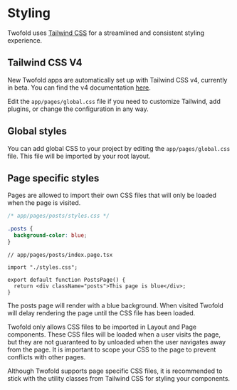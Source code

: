 # Styling

Twofold uses [Tailwind CSS](https://tailwindcss.com/) for a streamlined and consistent styling experience.

## Tailwind CSS V4

New Twofold apps are automatically set up with Tailwind CSS v4, currently in beta. You can find the v4 documentation [here](https://tailwindcss.com/docs/v4-beta).

Edit the `app/pages/global.css` file if you need to customize Tailwind, add plugins, or change the configuration in any way.

## Global styles

You can add global CSS to your project by editing the `app/pages/global.css` file. This file will be imported by your root layout.

## Page specific styles

Pages are allowed to import their own CSS files that will only be loaded when the page is visited.

```css
/* app/pages/posts/styles.css */

.posts {
  background-color: blue;
}
```

```tsx
// app/pages/posts/index.page.tsx

import "./styles.css";

export default function PostsPage() {
  return <div className="posts">This page is blue</div>;
}
```

The posts page will render with a blue background. When visited Twofold will delay rendering the page until the CSS file has been loaded.

Twofold only allows CSS files to be imported in Layout and Page components. These CSS files will be loaded when a user visits the page, but they are not guaranteed to by unloaded when the user navigates away from the page. It is important to scope your CSS to the page to prevent conflicts with other pages.

Although Twofold supports page specific CSS files, it is recommended to stick with the utility classes from Tailwind CSS for styling your components.
